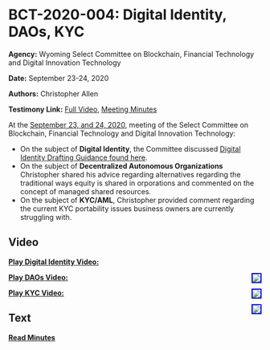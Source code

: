 # BCT-2020-004: Digital Identity, DAOs, KYC

**Agency:** Wyoming Select Committee on Blockchain, Financial Technology and Digital Innovation Technology

**Date:** September 23-24, 2020

**Authors:** Christopher Allen

**Testimony Link:** [Full Video](https://www.youtube.com/watch?v=jP0UbeABWPo), [Meeting Minutes](https://wyoleg.gov/InterimCommittee/2020/S19-20200923MeetingMinutes.pdf)

At the [September 23, and 24, 2020](https://wyoleg.gov/InterimCommittee/2020/S19-20200923MeetingMinutes.pdf), meeting of the Select Committee on Blockchain, Financial Technology and Digital Innovation Technology:
* On the subject of **Digital Identity**, the Committee discussed [Digital Identity Drafting Guidance found here](https://wyoleg.gov/InterimCommittee/2020/S19-202009233-01DigitalIdentityDraftingGuidance.pdf). 
* On the subject of **Decentralized Autonomous Organizations** Christopher shared his advice regarding alternatives regarding the traditional ways equity is shared in orporations and commented on the concept of managed shared resources. 
* On the subject of **KYC/AML**, Christopher provided comment regarding the current KYC portability issues business owners are currently struggling with.

## Video

<a href="https://www.youtube.com/watch?v=jP0UbeABWPo&t=8585s"><b>Play Digital Identity Video:</b></a>

<a href="https://www.youtube.com/watch?v=jP0UbeABWPo&t=8585s"><img src="https://img.youtube.com/vi/jP0UbeABWPo/hqdefault.jpg" style="float: right; border: 2px solid blue"></a>

<a href="https://www.youtube.com/watch?v=jP0UbeABWPo&t=1330s"><b>Play DAOs Video:</b></a>

<a href="https://www.youtube.com/watch?v=jP0UbeABWPo&t=1330s"><img src="https://img.youtube.com/vi/jP0UbeABWPo/hqdefault.jpg" style="float: right; border: 2px solid blue"></a>

<a href="https://www.youtube.com/watch?v=jP0UbeABWPo&t=5345s"><b>Play KYC Video:</b></a>

<a href="https://www.youtube.com/watch?v=jP0UbeABWPo&t=5345s"><img src="https://img.youtube.com/vi/jP0UbeABWPo/hqdefault.jpg" style="float: right; border: 2px solid blue"></a>

## Text

<a href="https://wyoleg.gov/InterimCommittee/2020/S19-20200923MeetingMinutes.pdf"><b>Read Minutes</b></a>
